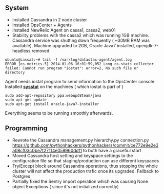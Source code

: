 
System
------------

* Installed Cassandra in 2 node cluster
* Installed OpsCenter + Agents
* Installed NewRelic Agent on cassa1, cassa2, web01
* Stability problems with the cassa2 which was running 1GB machine. Cassandra service was shutting down frequently ( ~30MB RAM
was available). Machine upgraded to 2GB, Oracle Java7 installed, openjdk-7-headless removed

```
ubuntu@cassa2:~# tail -f /var/log/datastax-agent/agent.log
ERROR [os-metrics-5] 2014-01-06 16:01:59,052 Long os-stats collector failed: Cannot run program "iostat": error=2, No such file or directory
```

Agent needs iostat program to send information to the OpsCenter console.
Installed [**sysstat**](http://packages.ubuntu.com/lucid/sysstat) on the machines ( which iostat is part of )

```
sudo add-apt-repository ppa:webupd8team/java
sudo apt-get update
sudo apt-get install oracle-java7-installer
```
Everything seems to be running smoothly afterwards.


Programming
------------
* Rewrote the Cassandra management.py hierarchy.py connection.py https://github.com/pythonhackers/pythonhackers/commit/ce772e9e2e3a08cf03c0be7f27114e058960ddf1
to both have a gracefiul start
* Moved Cassandra host setting and keyspace settings to the configuration file so that staging/production can use different keyspaces
* Try/Except block around Cassandra operations, thus stopping the whole cluster will not affect the production trafic once its upgraded. Fallback to Postgres
* Partially fixed the Sentry import operation which was causing None object Exceptions ( since it's not initialized correctly)
